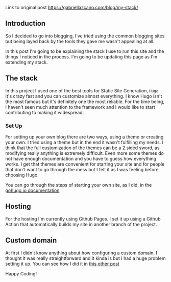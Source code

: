 Link to original post https://gabriellazcano.com/blog/my-stack/

## Introduction

So I decided to go into blogging, I've tried using the common blogging sites but being layed back by the tools they gave me wasn't appealing at all.

In this post I'm going to be explaining the stack I use to run this site and the things I noticed in the process. I'm going to be updating this page as I'm extending my stack.

## The stack

In this project I used one of the best tools for Static Site Generation, `Hugo`. It's crazy fast and you can customize almost everything. I know Hugo isn't the most famous but it's definitely one the most reliable. For the time being, I haven't seen much attention to the framework and I would like to start contributing to making it widespread.

### Set Up

For setting up your own blog there are two ways, using a theme or creating your own. I tried using a theme but in the end it wasn't fulfilling my needs. I think that the full customization of the themes can be a 2 sided sword, as modifying really anything is extremely difficult. Even more some themes do not have enough documentation and you have to guess how everything works. I get that themes are convenient for starting your site and for people that don't want to go through the mess but I felt it as I was feeling before choosing Hugo.

You can go through the steps of starting your own site, as I did, in the [ gohugo.io documentation](https://gohugo.io/getting-started/quick-start/)

## Hosting

For the hosting I'm currently using Github Pages. I set it up using a Github Action that automatically builds my site in another branch of the project.

## Custom domain 

At first I didn't know anything about how configuring a custom domain, I thought it was really straightforward and it kinda is but I had a huge problem setting it up. You can see how I did it in [this other post](/blog/how-custom-domain/)

Happy Coding!
